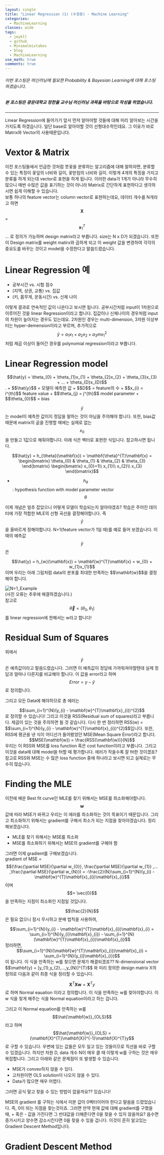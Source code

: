 ```yaml
---
layout: single
title: "Linear Regression (1) (수정중) - Machine Learning"
categories:
  - MachineLearning
classes: wide
tags:
  - jeykll
  - github
  - Minimalmistakes
  - blog
  - MachineLearning
use_math: true
comments: true
---
```


###### 이번 포스팅은 머신러닝에 필요한 Probability & Bayesian Learning에 대해 포스팅하겠습니다.  

##### 본 포스팅은 광운대학교 정한울 교수님 머신러닝 과목을 바탕으로 작성을 하였습니다.  
---  

Linear Regression에 들어가기 앞서 먼저 알아야할 것들에 대해 미리 알아보는 시간을 가지도록 하겠습니다. 일단 base로 알아야할 것이 선형대수학인데요. 그 이유가 바로 Matrix와 Vector의 사용때문입니다.  

# Vextor & Matrix  

이전 포스팅들에서 언급한 것처럼 붓꽃을 분류하는 알고리즘에 대해 말하자면, 분류할 수 있는 특징이 꽃잎의 너비와 길이, 꽃받침의 너비와 길이. 이렇게 4개의 특징을 가지고 분류를 하게 되는데 vector로 표현을 하게 됩니다. 이러한 data가 1개가 아니라 무수히 많으니 매번 수많은 값을 표기하는 것이 아니라 Matrix로 간단하게 표현하다고 생각하시면 쉽게 이해할 수 있습니다.  
보통 하나의 feature vector는 column vector로 표현하는데요, 데이터 개수를 N개라고 하면 $$\mathbf{X}$$ = $$\mathbf{x}_{1}^{T}$$ ... 로 정의가 가능하며 design matrix라고 부릅니다. size는 N x D가 되겠습니다. 또한 이 Design matrix를 weight matirx와 곱하게 되고 이 weight 값을 변경하여 각각의 중요도를 바꾸는 것이고 model을 수정한다고 말씀드렸습니다.  

# Linear Regression 예  

+ 공부시간 vs. 시험 점수  
+ (지역, 상권, 교통) vs. 집값  
+ (키, 몸무게, 운동시간) vs. 신체 나이  

이렇게 결과로 연속적인 값이 나온다고 보시면 됩니다. 공부시간처럼 input이 1차원으로 이루어진 것을 linear Regression이라고 합니다. 집값이나 신체나이의 경우처럼 input의 차원이 높아지는 경우도 있는데요. 2차원인 경우는 multi-dimension, 3차원 이상부터는 hyper-demension이라고 부르며, 추가적으로 $$\hat{y} = a_{1}x_{1} + a_{2}x_{2} + a_{3}mx_{1}^{2}$$처럼 제곱 이상이 들어간 경우를 polynomial regression이라고 부릅니다.  

# Linear Regression model  

<center>$$\hat{y} = \theta_{0} + \theta_{1}x_{1} + \theta_{2}x_{2} + \theta_{3}x_{3} + ... + \theta_{D}x_{D}$$</center>.  
+ $$\hat{y}$$ = 모델이 예측한 값  
+ $$D$$ = feature의 수  
+ $$x_{i} = i^{th}$$ feature value  
+ $$\theta_{j} = j^{th}$$ model parameter  
+ $$\theta_{0}$$ = bias  

$$\hat{y}$$는 model이 예측한 값이지 정답을 말하는 것이 아님을 주의해야 합니다. 또한, bias값 때문에 matrix의 곲을 진행할 때에는 실제로 없는 $$x_{0}$$을 만들고 1값으로 해줘야합니다. 아래 식은 벡터로 표현한 식입니다. 참고하시면 됩니다.  

$$\hat{y} = h_{\theta}(\mathbf{x}) = \mathbf{\theta}^{T}\mathbf{x} = \begin{bmatrix}
\theta_{0} & \theta_{1} & \theta_{2} & \theta_{3}
\end{bmatrix}
\begin{bmatrix}
x_{0}=1\\
x_{1}\\
x_{2}\\
x_{3}
\end{bmatrix}$$  

+ $$h_{\theta}$$ : hypothesis function with model parameter vector $$\theta$$  

이제 개념은 얼추 잡았으니 어떻게 모델이 학습되는지 알아야겠죠? 학습은 주어진 데이터에 가장 적합한 MLE의 선형 곡선을 결정해야합니다. 즉 $$\hat{y}$$을 올바르게 정해야합니다. N=1(feature vector가 1일 때)를 예로 들어 보겠습니다. 이때의 예측값 $$\hat{y}$$은  
<center>$$\hat{y} = h_{w}(\mathbf{x}) = \mathbf{w}^{T}\mathbf{x} = w_{0} + w_{1}x_{1}$$</center>  
이며 우리는 아래 그림처럼 data의 분포를 최대한 만족하는 $$\mathbf{w}$$을 결정해야 합니다.  

![N=1_Example](./img/N=1_Example.JPG)  
(사진 오류는 추후에 해결하겠습니다.)  
참고로 $$\vec{\theta} = (\theta_{0}, \theta_{1})$$를 linear regression에 한해서는 w라고 합니다!  

# Residual Sum of Squares  

위에서 $$\hat{y}$$은 예측값이라고 말씀드렸습니다. 그러면 이 예측값이 정답에 가까워져야할텐데 실제 정답과 얼마나 다른지를 비교해야 합니다. 이 값을 error라고 하며 $$Error = y - \hat{y}$$ 로 정의합니다.  

그리고 모든 Data에 해야하므로 총 에러는  
<center>$$\sum_{i=1}^{N}(y_{i} - \mathbf{w}^{T}\mathbf{x}_{i})^{2}$$</center>  
로 정의할 수 있습니다! 그리고 이것을 RSS(Residual sum of squares)라고 부릅니다. 제곱이 있는 것을 주의하면 될 것 같습니다. 다시 한 번 정리하면
RSS(w) = $$\sum_{i=1}^{N}(y_{i} - \mathbf{w}^{T}\mathbf{x}_{i})^{2}$$입니다.  
또한, RSS에 평균을 낸 식이 어디선가 들어봤었던 MSE(Mean Square Error)라고 합니다.  
<center>$$MSE(\mathbf{w}) = \frac{RSS(\mathbf{w})}{N}$$</center>  
우리는 이 RSS와 MSE를 loss function 혹은 cost function이라고 부릅니다. 그리고 이것을 data에 대해 model을 fit할 때 평가합니다. 에러가 작을수록 잘 fit한 것이겠죠? 참고로 RSS와 MSE는 수 많은 loss function 중에 하나라고 보시면 되고 실제로는 무수히 많습니다.  

# Finding the MLE  

이전에 배운 Best fit curve인 MLE를 찾기 위해서는 MSE를 최소화해야합니다. $$\mathbf{w}$$값에 따라 MSE가 바뀌고 우리는 이 에러를 최소화하는 것이 목표이기 때문입니다. 그리고 최소화하기 위해서는 gradient를 구해서 최소가 되는 지점을 찾아야겠습니다. 정리해보겠습니다.
+ MLE를 찾기 위해서는 MSE를 최소화  
+ MSE를 최소화하기 위해서는 MSE의 gradient를 구해야 함  

그러면 이제 gradient를 구해보겠습니다.  
gradient of MSE = $$(\frac{\partial MSE}{\partial w_{0}}, \frac{\partial MSE}{\partial w_{1}} ,... ,\frac{\partial MSE}{\partial w_{N}}) = -\frac{2}{N}\sum_{i=1}^{N}(y_{i} - \mathbf{w}^{T}\mathbf{x}_{i})\mathbf{x}_{i}$$이며 $$= \vec{0}$$을 만족하는 지점이 최소화인 지점일 것입니다.  

$$\frac{2}{N}$$은 필요 없으니 잠시 무시하고 분배 법칙을 사용하여,  
<center>$$\sum_{i=1}^{N}(y_{i} - \mathbf{w}^{T}\mathbf{x}_{i})\mathbf{x}_{i} = \sum_{i=1}^{N}(y_{i}\mathbf{x}_{i}) - \sum_{i=1}^{N}(\mathbf{w}^{T}\mathbf{x}_{i})\mathbf{x}_{i}$$</center>  
정리하면,  
<center>$$\sum_{i=1}^{N}(\mathbf{w}^{T}\mathbf{x}_{i})\mathbf{x}_{i} = \sum_{i=1}^{N}(y_{i}\mathbf{x}_{i})$$</center>  
이 됩니다. 이 식을 만족하는 w를 찾으면 문제가 해결되겠죠?? N-dimensional vector $$\mathbf{y} = [y_{1},y_{2},...,y_{N}]^{T}$$ 와 미리 정의한 design matrix X의 정의로 다음과 같이 최종 식을 정리할 수 있습니다.  

$$\mathbf{X}^{T}\mathbf{X}\mathbf{w} = \mathbf{X}^{T}y$$
로 하며 Normal eauation 이라고 정의합니다. 이 식을 만족하는 w를 찾아야합니다. 이 w 식을 찾게 해주는 식을 Normal equation이라고 하는 겁니다.

그리고 이 Normal equation를 만족하는 w를 $$\hat{\mathbf{w}}_{OLS}$$라고 하며 $$\hat{\mathbf{w}}_{OLS} = (\mathbf{X}^{T}\mathbf{X})^{-1}\mathbf{X}^{T}y$$로 구할 수 있습니다. 우변에 있는 값들은 모두 일고 있는 것들이므로 직선을 바로 구할 수 있겠습니다. 하지만 차원 D, data 개수 N이 매우 클 때 이렇게 w를 구하는 것은 매우 복잡합니다. 그리고 아래와 같은 문제점이 또 발생할 수 있습니다.

+ MSE가 convex하지 않을 수 있다.  
+ 고차원이면 OLS solution이 나오지 않을 수 있다.
+ Data가 많으면 매우 어렵다.  

그러면 공식 말고 찾을 수 있는 방법이 없을까요?? 있습니다!

MSE의 gradient 를 구하는 식에서 미분 값이 0벡터이어야 한다고 말씀을 드렸었습니다. 즉, 0이 되는 지점을 찾는것이죠. 그러면 만약 현재 값에 대해 gradient를 구했을 때, + 혹은 - 값을 가진다면 그 반대값을 더해준다면 0을 찾을 수 있지 않을까요? 음수면 증가시키고 양수면 감소시킨다면 0을 찾을 수 있을 겁니다. 이것이 흔히 알고있는 Gradient Descent Method입니다.  

# Gradient Descent Method  
